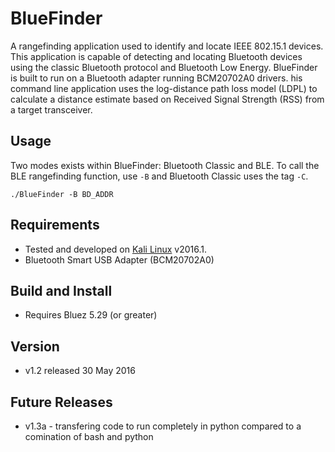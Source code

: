 # BlueFinder
A rangefinding application used to identify and locate IEEE 802.15.1 devices. This application is capable of detecting and locating Bluetooth devices using the classic Bluetooth protocol and Bluetooth Low Energy. BlueFinder is built to run on a Bluetooth adapter running BCM20702A0 drivers. his command line application uses the log-distance path loss model (LDPL) to calculate a distance estimate based on Received Signal Strength (RSS) from a target transceiver.

## Usage
Two modes exists within BlueFinder: Bluetooth Classic and BLE. To call the BLE rangefinding function, use ```-B``` and Bluetooth Classic uses the tag ```-C```.

```./BlueFinder -B BD_ADDR```

## Requirements
- Tested and developed on [Kali Linux](https://www.kali.org/) v2016.1.
- Bluetooth Smart USB Adapter (BCM20702A0)

## Build and Install
- Requires Bluez 5.29 (or greater)

## Version
- v1.2 released 30 May 2016

## Future Releases
- v1.3a - transfering code to run completely in python compared to a comination of bash and python
